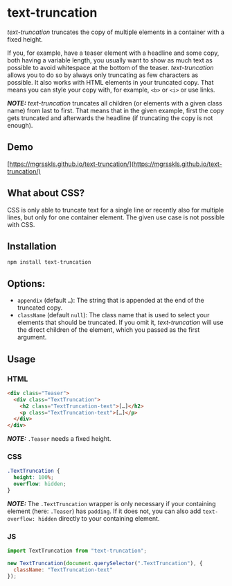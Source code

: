 # text-truncation

_text-truncation_ truncates the copy of multiple elements in a container with a fixed height.

If you, for example, have a teaser element with a headline and some copy, both having a variable length, you usually want to show as much text as possible to avoid whitespace at the bottom of the teaser. _text-truncation_ allows you to do so by always only truncating as few characters as possible.
It also works with HTML elements in your truncated copy. That means you can style your copy with, for example, `<b>` or `<i>` or use links.

**_NOTE:_** _text-truncation_ truncates all children (or elements with a given class name) from last to first. That means that in the given example, first the copy gets truncated and afterwards the headline (if truncating the copy is not enough).

## Demo

[https://mgrsskls.github.io/text-truncation/](https://mgrsskls.github.io/text-truncation/)

## What about CSS?

CSS is only able to truncate text for a single line or recently also for multiple lines, but only for one container element. The given use case is not possible with CSS.

## Installation

`npm install text-truncation`

## Options:

- `appendix` (default `…`): The string that is appended at the end of the truncated copy.
- `className` (default `null`): The class name that is used to select your elements that should be truncated. If you omit it, _text-truncation_ will use the direct children of the element, which you passed as the first argument.

## Usage

### HTML

```html
<div class="Teaser">
  <div class="TextTruncation">
    <h2 class="TextTruncation-text">[…]</h2>
    <p class="TextTruncation-text">[…]</p>
  </div>
</div>
```

**_NOTE:_** `.Teaser` needs a fixed height.

### CSS

```CSS
.TextTruncation {
  height: 100%;
  overflow: hidden;
}
```

**_NOTE:_** The `.TextTruncation` wrapper is only necessary if your containing element (here: `.Teaser`) has `padding`. If it does not, you can also add `text-overflow: hidden` directly to your containing element.

### JS

```javascript
import TextTruncation from "text-truncation";

new TextTruncation(document.querySelector(".TextTruncation"), {
  className: "TextTruncation-text"
});
```
